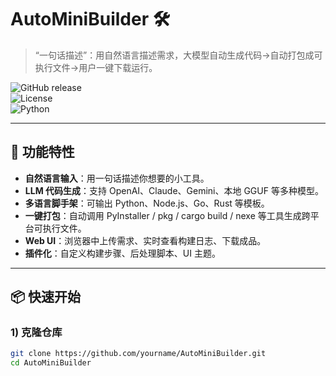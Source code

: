 # AutoMiniBuilder 🛠️  
> “一句话描述”：用自然语言描述需求，大模型自动生成代码→自动打包成可执行文件→用户一键下载运行。

![GitHub release](https://img.shields.io/github/v/release/yourname/AutoMiniBuilder)  
![License](https://img.shields.io/badge/License-MIT-blue.svg)  
![Python](https://img.shields.io/badge/Python-3.9+-green.svg)

---

## 🚀 功能特性
- **自然语言输入**：用一句话描述你想要的小工具。
- **LLM 代码生成**：支持 OpenAI、Claude、Gemini、本地 GGUF 等多种模型。
- **多语言脚手架**：可输出 Python、Node.js、Go、Rust 等模板。
- **一键打包**：自动调用 PyInstaller / pkg / cargo build / nexe 等工具生成跨平台可执行文件。
- **Web UI**：浏览器中上传需求、实时查看构建日志、下载成品。
- **插件化**：自定义构建步骤、后处理脚本、UI 主题。

---

## 📦 快速开始
### 1) 克隆仓库
```bash
git clone https://github.com/yourname/AutoMiniBuilder.git
cd AutoMiniBuilder
